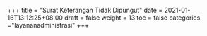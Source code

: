 +++
title = "Surat Keterangan Tidak Dipungut"
date = 2021-01-16T13:12:25+08:00
draft = false
weight = 13
toc = false
categories ="layananadministrasi"
+++